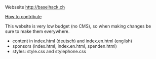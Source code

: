 Webseite http://baselhack.ch

[How to contribute](https://github.com/BaselHack/BaselHack.github.io/wiki/How-to-contribute)

This website is very low budget (no CMS), so when making changes be sure to make them everywhere.
-   content in index.html (deutsch) and index.en.html (english)
-   sponsors (index.html, index.en.html, spenden.html)
-   styles: style.css and stylephone.css
